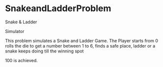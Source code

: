 # SnakeandLadderProblem

Snake & Ladder

Simulator

This problem simulates a Snake and Ladder Game. The Player
starts from 0 rolls the die to get a number between 1 to 6, finds
a safe place, ladder or a snake keeps doing till the winning spot

100 is achieved.
